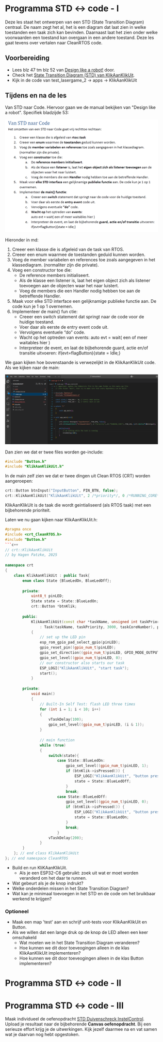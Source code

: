 # Programma STD <-> code - I

Deze les staat het ontwerpen van een STD (State Transition Diagram) centraal. De naam zegt het al, het is een diagram dat laat zien in welke toestanden een taak zich kan bevinden. Daarnaast laat het zien onder welke voorwaarden een toestand kan overgaan in een andere toestand. Deze les gaat tevens over vertalen naar CleanRTOS code.

## Voorbereiding

- Lees blz 47 tm blz 52 van [Design like a robot!](../../onderwijsmateriaal/readers/Design%20Like%20a%20Robot!.pdf) door.
- Check het [State Transition Diagram (STD) van KlikAanKlikUit](../../onderwijsmateriaal/opdrachten/oefenopdrachten/std-klik-aan-klik-uit/KlikAan-KlikUit-1.png).
- Kijk in de code van test_lasergame_2 -> apps -> KlikAanKlikUit

## Tijdens en na de les

Van STD naar Code. Hiervoor gaan we de manual bekijken van "Design like a robot". Specifiek bladzijde 53:  

![desing like a robot, page 53](image.png)

Hieronder in md:
1. Creeer een klasse die is afgeleid van de task van RTOS.
2. Creeer een enum waarmee de toestanden geduid kunnen worden.
3. Voeg de member variabelen en references toe zoals aangegeven in het klassediagram.
(normaliter zijn die private).
4. Voeg een constructor toe die:
   -  De reference members initialiseert.
   -  Als de klasse een listener is, laat het eigen object zich als listener toevoegen aan de
objecten waar het naar luistert.
   -  Voeg de members die een Handler nodig hebben toe aan de betreffende Handler.
5. Maak voor elke STD interface een gelijknamige publieke functie aan. De code kun je 1 op 1
overnemen.
6. Implementeer de main() fun ctie:
   - Creeer een switch statement dat springt naar de code voor de huidige toestand.
    - Voer daar als eerste de entry event code uit.
    - Vervolgens eventuele “do” code.
    - Wacht op het optreden van events:
auto evt = wait( een of meer waitables hier )
    - Interpreteer de event, en laat de bijbehorende guard, actie en/of transitie uitvoeren:
if(evt=flagButton){state = Idle;}

We gaan kijken hoe bovenstaande is verwezelijkt in de KlikAanKlikUit code. 
Als we kijken naar de main: 

![De main](image-1.png)

Dan zien we dat er twee files worden ge-include: 
```c++
#include "Button.h"
#include "KlikAanKlikUit.h"
```

In de main zelf zien we dat er twee dingen uit Clean RTOS (CRT) worden aangeroepen: 
```c++
crt::Button btnInput("InputButton", PIN_BTN, false);
crt::KlikAanKlikUit("KlikAanKlikUit", 2 /*priority*/, 0 /*RUNNING_CORE*/, PIN_LED, (crt::Button*)&btnInput);
```
KlikAanKlikUit is de taak die wordt geintialiseerd (als RTOS taak) met een bijbehorende prioriteit. 

Laten we nu gaan kijken naar KlikAanKlikUit.h:
```c++ {linenos}
#pragma once
#include <crt_CleanRTOS.h>
#include "Button.h"
```c++
// crt::KlikAanKlikUit
// by Hagen Patzke, 2025

namespace crt
{
	class KlikAanKlikUit : public Task{
		enum class State {BlueLedOn, BlueLedOff};
		
		private:
			uint8_t pinLED;
			State state = State::BlueLedOn;
			crt::Button *btnKlik;

		public:
			KlikAanKlikUit(const char *taskName, unsigned int taskPriority, unsigned int taskCoreNumber, const uint8_t pinLED, crt::Button *btnKlik)
				: Task(taskName, taskPriority, 3000, taskCoreNumber), pinLED(pinLED), btnKlik(btnKlik)
			{
				// set up the LED pin
				esp_rom_gpio_pad_select_gpio(pinLED);
				gpio_reset_pin((gpio_num_t)pinLED);
				gpio_set_direction((gpio_num_t)pinLED, GPIO_MODE_OUTPUT);
				gpio_set_level((gpio_num_t)pinLED, 0);
				// our constructor also starts our task
				ESP_LOGI("KlikAanKlikUit", "start task");
				start();
			}

		private:
			void main()
			{
				// Built-In Self Test: flash LED three times
				for (int i = 1; i < 10; i++)
				{
					vTaskDelay(100);
					gpio_set_level((gpio_num_t)pinLED, (i & 1));
				}

				// main function
				while (true)
				{
					switch(state){
						case State::BlueLedOn:
							gpio_set_level((gpio_num_t)pinLED, 1);
							if (btnKlik->isPressed()) {
								ESP_LOGI("KlikAanKlikUit", "button pressed blue led off");
								state = State::BlueLedOff;
							}
							break;
						case State::BlueLedOff:
							gpio_set_level((gpio_num_t)pinLED, 0);
							if (btnKlik->isPressed()) {
								ESP_LOGI("KlikAanKlikUit", "button pressed blue led on");
								state = State::BlueLedOn;
							}
							break;
						}
					vTaskDelay(200);
				}
		}
	}; // end class KlikAanKlikUit
}; // end namespace CleanRTOS
```





- Build en run KliKAanKlikUit.
  - Als je een ESP32-C6 gebruikt: zoek uit wat er moet worden veranderd om het daar te runnen.
- Wat gebeurt als je de knop indrukt?
- Welke onderdelen missen in het State Transition Diagram?
- Wat kan je minimaal toevoegen in het STD en de code om het bruikbaar werkend te krijgen?

### Optioneel

- Maak een map 'test' aan en schrijf unit-tests voor KlikAanKlikUit en Button.
- Als we willen dat een lange druk op de knop de LED alleen een keer omschakeld
  - Wat moeten we in het State Transition Diagram veranderen?
  - Hoe kunnen we dit door toeveogingen alleen in de klas KlikAanKlikUit implementeren?
  - Hoe kunnen we dit door toeveogingen alleen in de klas Button implementeren?






# Programma STD <-> code - II


# Programma STD <-> code - III

Maak individueel de oefenopdracht [STD Duivenschreck InstelControl](../../onderwijsmateriaal/opdrachten/oefenopdrachten/std-duivenschreck-instelcontrol/std-duivenschreck-instelcontrol.md). Upload je resultaat naar de bijbehorende **Canvas oefenopdracht**. Bij een serieuze effort krijg je de uitwerkingen. Kijk jezelf daarmee na en vat samen wat je daarvan nog hebt opgestoken.

